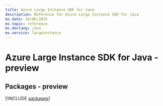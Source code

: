 ```yaml
---
title: Azure Large Instance SDK for Java
description: Reference for Azure Large Instance SDK for Java
ms.date: 10/06/2025
ms.topic: reference
ms.devlang: java
ms.service: largeinstance
---
```

# Azure Large Instance SDK for Java - preview
## Packages - preview
[!INCLUDE [packages](large-instance-index.md)]